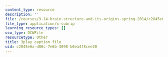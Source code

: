 ```yaml
---
content_type: resource
description: ''
file: /courses/9-14-brain-structure-and-its-origins-spring-2014/c2845e6ad86c7e6b3098b6ea4f8cee20_555124.srt
file_type: application/x-subrip
learning_resource_types: []
ocw_type: OCWFile
resourcetype: Other
title: 3play caption file
uid: c2845e6a-d86c-7e6b-3098-b6ea4f8cee20
---
```

